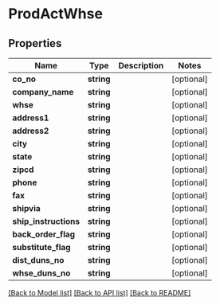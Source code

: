# ProdActWhse

## Properties
Name | Type | Description | Notes
------------ | ------------- | ------------- | -------------
**co_no** | **string** |  | [optional] 
**company_name** | **string** |  | [optional] 
**whse** | **string** |  | [optional] 
**address1** | **string** |  | [optional] 
**address2** | **string** |  | [optional] 
**city** | **string** |  | [optional] 
**state** | **string** |  | [optional] 
**zipcd** | **string** |  | [optional] 
**phone** | **string** |  | [optional] 
**fax** | **string** |  | [optional] 
**shipvia** | **string** |  | [optional] 
**ship_instructions** | **string** |  | [optional] 
**back_order_flag** | **string** |  | [optional] 
**substitute_flag** | **string** |  | [optional] 
**dist_duns_no** | **string** |  | [optional] 
**whse_duns_no** | **string** |  | [optional] 

[[Back to Model list]](../README.md#documentation-for-models) [[Back to API list]](../README.md#documentation-for-api-endpoints) [[Back to README]](../README.md)


